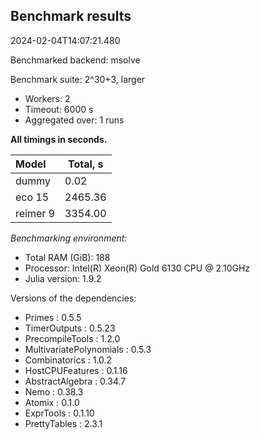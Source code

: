 ## Benchmark results

2024-02-04T14:07:21.480

Benchmarked backend: msolve

Benchmark suite: 2^30+3, larger

- Workers: 2
- Timeout: 6000 s
- Aggregated over: 1 runs

**All timings in seconds.**

|Model|Total, s|
|:----|---|
|dummy|0.02|
|eco 15|2465.36|
|reimer 9|3354.00|

*Benchmarking environment:*

* Total RAM (GiB): 188
* Processor: Intel(R) Xeon(R) Gold 6130 CPU @ 2.10GHz
* Julia version: 1.9.2

Versions of the dependencies:

* Primes : 0.5.5
* TimerOutputs : 0.5.23
* PrecompileTools : 1.2.0
* MultivariatePolynomials : 0.5.3
* Combinatorics : 1.0.2
* HostCPUFeatures : 0.1.16
* AbstractAlgebra : 0.34.7
* Nemo : 0.38.3
* Atomix : 0.1.0
* ExprTools : 0.1.10
* PrettyTables : 2.3.1
